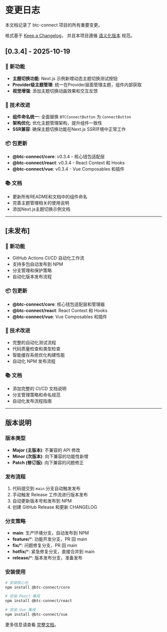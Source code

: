 # 变更日志

本文档记录了 btc-connect 项目的所有重要变更。

格式基于 [Keep a Changelog](https://keepachangelog.com/zh-CN/1.0.0/)，
并且本项目遵循 [语义化版本](https://semver.org/lang/zh-CN/) 规范。

## [0.3.4] - 2025-10-19

### 🎨 新功能
- **主题切换功能**: Next.js 示例新增动态主题切换测试按钮
- **Provider级主题管理**: 统一在Provider层面管理主题，组件内部获取
- **视觉增强**: 添加主题切换动画效果和交互反馈

### 🔧 技术改进
- **组件命名统一**: 全面替换 `BTCConnectButton` 为 `ConnectButton`
- **架构优化**: 优化主题管理架构，提升组件一致性
- **SSR兼容**: 确保主题切换功能在Next.js SSR环境中正常工作

### 📦 包更新
- **@btc-connect/core**: v0.3.4 - 核心钱包适配层
- **@btc-connect/react**: v0.3.4 - React Context 和 Hooks
- **@btc-connect/vue**: v0.3.4 - Vue Composables 和插件

### 📚 文档
- 更新所有README和文档中的组件命名
- 完善主题管理相关的使用说明
- 添加Next.js主题切换示例文档

---

## [未发布]

### 🚀 新功能
- GitHub Actions CI/CD 自动化工作流
- 支持多包自动发布到 NPM
- 分支管理和保护策略
- 自动化版本发布流程

### 📦 包更新
- **@btc-connect/core**: 核心钱包适配层和管理器
- **@btc-connect/react**: React Context 和 Hooks
- **@btc-connect/vue**: Vue Composables 和插件

### 🔧 技术改进
- 完整的自动化测试流程
- 代码质量检查和类型检查
- 智能缓存系统优化构建性能
- 自动化 NPM 发布流程

### 📚 文档
- 添加完整的 CI/CD 文档说明
- 分支管理策略和命名规范
- 自动化发布流程指南

---

## 版本说明

### 版本类型
- **Major (主版本)**: 不兼容的 API 修改
- **Minor (次版本)**: 向下兼容的功能性新增
- **Patch (修订版)**: 向下兼容的问题修正

### 发布流程
1. 代码提交到 `main` 分支自动触发发布
2. 手动触发 Release 工作流进行版本发布
3. 自动更新版本号和发布到 NPM
4. 创建 GitHub Release 和更新 CHANGELOG

### 分支策略
- **main**: 生产环境分支，自动发布到 NPM
- **feature/***: 功能开发分支，PR 回 main
- **fix/***: 问题修复分支，PR 回 main
- **hotfix/***: 紧急修复分支，直接合并到 main
- **release/***: 版本发布分支，准备发布

### 安装使用

```bash
# 安装核心包
npm install @btc-connect/core

# 安装 React 集成
npm install @btc-connect/react

# 安装 Vue 集成
npm install @btc-connect/vue
```

更多信息请查看 [完整文档](https://github.com/icehugh/btc-connect)。